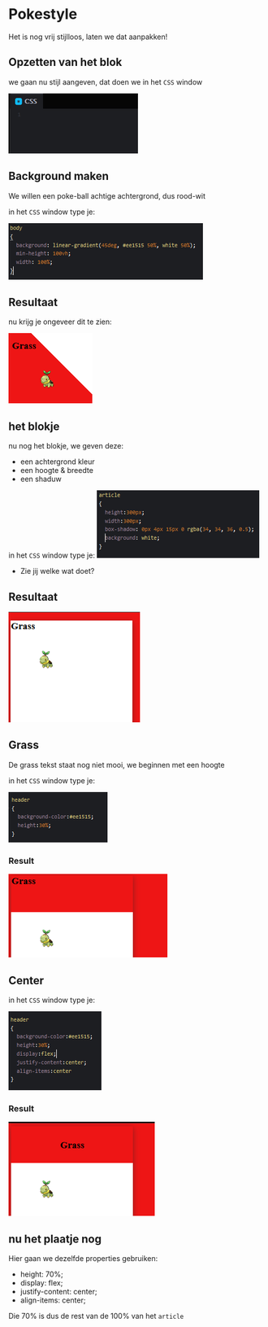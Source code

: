 # Pokestyle

Het is nog vrij stijlloos, laten we dat aanpakken!

## Opzetten van het blok

we gaan nu stijl aangeven, dat doen we in het `CSS` window


![css.PNG](img/css.PNG)

## Background maken

We willen een poke-ball achtige achtergrond, dus rood-wit

in het `CSS` window type je:



![css1.PNG](img/css1.PNG)

## Resultaat

nu krijg je ongeveer dit te zien:

![cssresult1.PNG](img/cssresult1.PNG)

## het blokje

nu nog het blokje, we geven deze:
- een achtergrond kleur
- een hoogte & breedte
- een shaduw


in het `CSS` window type je:
![css2.PNG](img/css2.PNG)

- Zie jij welke wat doet?

## Resultaat

![cssresult2.PNG](img/cssresult2.PNG)

## Grass

De grass tekst staat nog niet mooi, we beginnen met een hoogte 


in het `CSS` window type je:

![css3.PNG](img/css3.PNG)

### Result

![cssresult3.PNG](img/cssresult3.PNG)

## Center

in het `CSS` window type je:

![css4.PNG](img/css4.PNG)

### Result

![cssresult4.PNG](img/cssresult4.PNG)

## nu het plaatje nog

Hier gaan we dezelfde properties gebruiken:
- height: 70%;
- display: flex;
- justify-content: center;
- align-items: center;

Die 70% is dus de rest van de 100% van het `article`
 